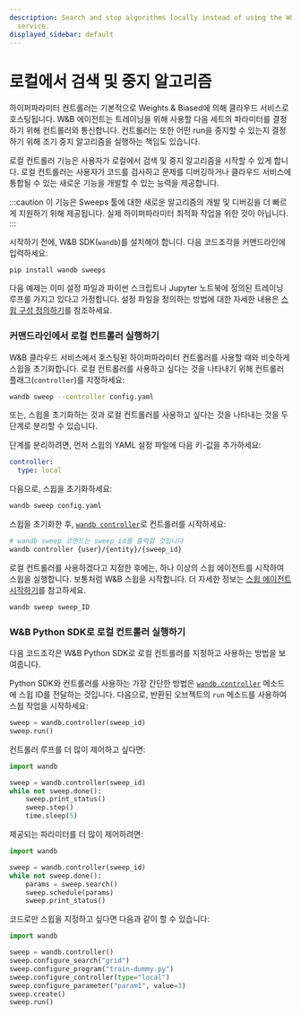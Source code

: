 ```yaml
---
description: Search and stop algorithms locally instead of using the W&B cloud-hosted
  service.
displayed_sidebar: default
---
```


# 로컬에서 검색 및 중지 알고리즘

<head>
  <title>W&B 에이전트를 사용하여 로컬에서 검색 및 중지 알고리즘 실행</title>
</head>

하이퍼파라미터 컨트롤러는 기본적으로 Weights & Biased에 의해 클라우드 서비스로 호스팅됩니다. W&B 에이전트는 트레이닝을 위해 사용할 다음 세트의 파라미터를 결정하기 위해 컨트롤러와 통신합니다. 컨트롤러는 또한 어떤 run을 중지할 수 있는지 결정하기 위해 조기 중지 알고리즘을 실행하는 책임도 있습니다.

로컬 컨트롤러 기능은 사용자가 로컬에서 검색 및 중지 알고리즘을 시작할 수 있게 합니다. 로컬 컨트롤러는 사용자가 코드를 검사하고 문제를 디버깅하거나 클라우드 서비스에 통합될 수 있는 새로운 기능을 개발할 수 있는 능력을 제공합니다.

:::caution
이 기능은 Sweeps 툴에 대한 새로운 알고리즘의 개발 및 디버깅을 더 빠르게 지원하기 위해 제공됩니다. 실제 하이퍼파라미터 최적화 작업을 위한 것이 아닙니다.
:::

시작하기 전에, W&B SDK(`wandb`)를 설치해야 합니다. 다음 코드조각을 커맨드라인에 입력하세요:

```
pip install wandb sweeps 
```

다음 예제는 이미 설정 파일과 파이썬 스크립트나 Jupyter 노트북에 정의된 트레이닝 루프를 가지고 있다고 가정합니다. 설정 파일을 정의하는 방법에 대한 자세한 내용은 [스윕 구성 정의하기](./define-sweep-configuration.md)를 참조하세요.

### 커맨드라인에서 로컬 컨트롤러 실행하기

W&B 클라우드 서비스에서 호스팅된 하이퍼파라미터 컨트롤러를 사용할 때와 비슷하게 스윕을 초기화합니다. 로컬 컨트롤러를 사용하고 싶다는 것을 나타내기 위해 컨트롤러 플래그(`controller`)를 지정하세요:

```bash
wandb sweep --controller config.yaml
```

또는, 스윕을 초기화하는 것과 로컬 컨트롤러를 사용하고 싶다는 것을 나타내는 것을 두 단계로 분리할 수 있습니다.

단계를 분리하려면, 먼저 스윕의 YAML 설정 파일에 다음 키-값을 추가하세요:

```yaml
controller:
  type: local
```

다음으로, 스윕을 초기화하세요:

```bash
wandb sweep config.yaml
```

스윕을 초기화한 후, [`wandb controller`](../../ref/python/controller.md)로 컨트롤러를 시작하세요:

```bash
# wandb sweep 코맨드는 sweep_id를 출력할 것입니다
wandb controller {user}/{entity}/{sweep_id}
```

로컬 컨트롤러를 사용하겠다고 지정한 후에는, 하나 이상의 스윕 에이전트를 시작하여 스윕을 실행합니다. 보통처럼 W&B 스윕을 시작합니다. 더 자세한 정보는 [스윕 에이전트 시작하기](../../guides/sweeps/start-sweep-agents.md)를 참고하세요.

```bash
wandb sweep sweep_ID
```

### W&B Python SDK로 로컬 컨트롤러 실행하기

다음 코드조각은 W&B Python SDK로 로컬 컨트롤러를 지정하고 사용하는 방법을 보여줍니다.

Python SDK와 컨트롤러를 사용하는 가장 간단한 방법은 [`wandb.controller`](../../ref/python/controller.md) 메소드에 스윕 ID를 전달하는 것입니다. 다음으로, 반환된 오브젝트의 `run` 메소드를 사용하여 스윕 작업을 시작하세요:

```python
sweep = wandb.controller(sweep_id)
sweep.run()
```

컨트롤러 루프를 더 많이 제어하고 싶다면:

```python
import wandb

sweep = wandb.controller(sweep_id)
while not sweep.done():
    sweep.print_status()
    sweep.step()
    time.sleep(5)
```

제공되는 파라미터를 더 많이 제어하려면:

```python
import wandb

sweep = wandb.controller(sweep_id)
while not sweep.done():
    params = sweep.search()
    sweep.schedule(params)
    sweep.print_status()
```

코드로만 스윕을 지정하고 싶다면 다음과 같이 할 수 있습니다:

```python
import wandb

sweep = wandb.controller()
sweep.configure_search("grid")
sweep.configure_program("train-dummy.py")
sweep.configure_controller(type="local")
sweep.configure_parameter("param1", value=3)
sweep.create()
sweep.run()
```